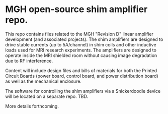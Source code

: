 # MGH open-source shim amplifier repo. 

This repo contains files related to the MGH "Revision D" linear amplifier development (and associated projects).  The shim amplifiers are designed to drive stable currents (up to 5A/channel) in shim coils and other inductive loads used for MRI research experiments.  The amplifiers are designed to operate inside the MRI shielded room without causing image degradation due to RF interference.  

Content will include design files and bills of materials for both the Printed Circuit Boards (power board, control board, and power distribution board) as well as the mechanical enclosure.

The software for controlling the shim amplifiers via a Snickerdoodle device will be located on a separate repo. TBD.  

More details forthcoming.
